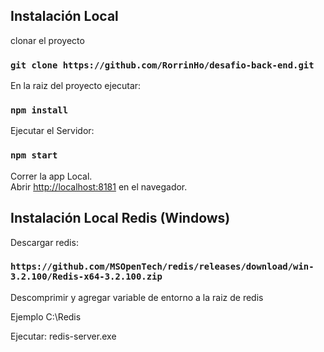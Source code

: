 ## Instalación Local

clonar el proyecto

### `git clone https://github.com/RorrinHo/desafio-back-end.git`

En la raiz del proyecto ejecutar:

### `npm install`

Ejecutar el Servidor:

### `npm start`

Correr la app Local.<br>
Abrir [http://localhost:8181](http://localhost:8181) en el navegador.


## Instalación Local Redis (Windows)

Descargar redis:

### `https://github.com/MSOpenTech/redis/releases/download/win-3.2.100/Redis-x64-3.2.100.zip`

Descomprimir y agregar variable de entorno a la raiz de redis 

Ejemplo C:\Redis

Ejecutar: redis-server.exe

